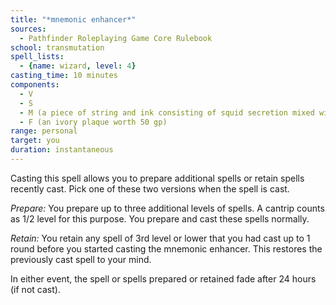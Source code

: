 ```yaml
---
title: "*mnemonic enhancer*"
sources:
  - Pathfinder Roleplaying Game Core Rulebook
school: transmutation
spell_lists:
  - {name: wizard, level: 4}
casting_time: 10 minutes
components:
  - V
  - S
  - M (a piece of string and ink consisting of squid secretion mixed with black dragon's blood)
  - F (an ivory plaque worth 50 gp)
range: personal
target: you
duration: instantaneous
---
```


Casting this spell allows you to prepare additional spells or retain spells recently cast. Pick one of these two versions when the spell is cast.

*Prepare:* You prepare up to three additional levels of spells. A cantrip counts as 1/2 level for this purpose. You prepare and cast these spells normally.

*Retain:* You retain any spell of 3rd level or lower that you had cast up to 1 round before you started casting the mnemonic enhancer. This restores the previously cast spell to your mind.

In either event, the spell or spells prepared or retained fade after 24 hours (if not cast).

